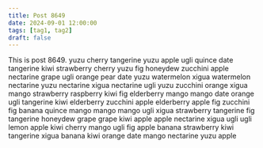 ```yaml
---
title: Post 8649
date: 2024-09-01 12:00:00
tags: [tag1, tag2]
draft: false
---
```

This is post 8649.
yuzu
cherry
tangerine
yuzu
apple
ugli
quince
date
tangerine
kiwi
strawberry
cherry
yuzu
fig
honeydew
zucchini
apple
nectarine
grape
ugli
orange
pear
date
yuzu
watermelon
xigua
watermelon
nectarine
yuzu
nectarine
xigua
nectarine
ugli
yuzu
zucchini
orange
xigua
mango
strawberry
raspberry
kiwi
fig
elderberry
mango
mango
date
orange
ugli
tangerine
kiwi
elderberry
zucchini
apple
elderberry
apple
fig
zucchini
fig
banana
quince
mango
mango
mango
ugli
xigua
strawberry
tangerine
fig
tangerine
honeydew
grape
grape
kiwi
apple
apple
nectarine
xigua
ugli
ugli
lemon
apple
kiwi
cherry
mango
ugli
fig
apple
banana
strawberry
kiwi
tangerine
xigua
banana
kiwi
orange
date
mango
nectarine
yuzu
apple
